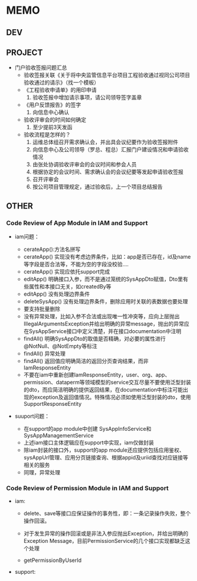 # MEMO

## DEV

## PROJECT

- 门户验收签报问题汇总
  - 验收签报关联《关于将中央监管信息平台项目工程验收通过视同公司项目验收通过的请示》（找一个模板）
  - 《工程验收申请单》的用印申请
    1. 验收签报中增加请示事项，请公司领导签字盖章
  - 《用户反馈报告》的签字
    1. 向信息中心确认
  - 验收评审会的时间如何确定
    1. 至少提前3天发函
  - 验收流程是怎样的？
    1. 运维总体组召开需求确认会，并出具会议纪要作为验收签报附件
    2. 向信息中心及公司领导（罗总、程总）汇报门户建设情况和申请验收情况
    3. 由张处协调验收评审会的会议时间和参会人员
    4. 根据协定的会议时间、需求确认会的会议纪要等发起申请验收签报
    5. 召开评审会
    6. 按公司项目管理规定，通过验收后，上一个项目总结报告

## OTHER

### Code Review of App Module in IAM and Support

- iam问题：
  - cerateApp():方法名拼写
  - cerateApp() 实现没有考虑边界条件，比如：app是否已存在，id及name等字段是否合法等，不能为空的字段没校验....
  - cerateApp() 实现应依托support完成
  - editApp() 明确接口入参，而不是通过笼统的SysAppDto赋值，Dto里有些属性和本接口无关，如createdBy等
  - editApp() 没有处理边界条件
  - deleteSysApp() 没有处理边界条件，删除应用时关联的表数据也要处理
  - 要支持批量删除
  - 没有异常处理，比如入参不合法或出现唯一性冲突等，应向上层抛出IllegalArgumentsException并给出明确的异常message，抛出的异常应在SysAppService接口中定义清楚，并在接口documentation中注明
  - findAll() 明确SysAppDto的取值是否精确，对必要的属性进行@NotNull、@NotEmpty等标注
  - findAll() 异常处理
  - findAll() 返回值应明确简洁的返回分页查询结果，而非IamResponseEntity
  - 不要在iam中重新创建IamResponseEntity，user、org、app、permission、dataperm等领域模型的service交互尽量不要使用泛型封装的dto，而应简洁明确的提供返回结果，在documentation中标注可能出现的exception及返回值情况。特殊情况必须如使用泛型封装的dto，使用SupportResponseEntity

- suuport问题：
  - 在support的app module中创建 SysAppInfoService和SysAppManagementService
  - 上述iam接口主体逻辑应在support中实现，iam仅做封装
  - 除iam封装的接口外，support的app module还应提供包括应用鉴权、sysAppUrl管理、应用分页链接查询、根据appid及uriid查找对应链接等相关的服务
  - 同理，异常处理

### Code Review of Permission Module in IAM and Support

- iam:
  - delete、save等接口应保证操作的事务性，即：一条记录操作失败，整个操作回滚。
  - 对于发生异常的操作回滚或是非法入参应抛出Exception，并给出明确的Exception Message，目前PermissionService的几个接口实现都缺乏这个处理

  - getPermissionByUserId

- support: